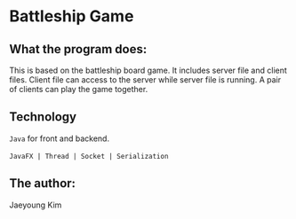 # Battleship Game 

## What the program does:
This is based on the battleship board game.
It includes server file and client files. Client file can access to the server while server file is running.
A pair of clients can play the game together.

## Technology
`Java` for front and backend.<br><br>
`JavaFX | Thread | Socket | Serialization`

## The author:
Jaeyoung Kim
